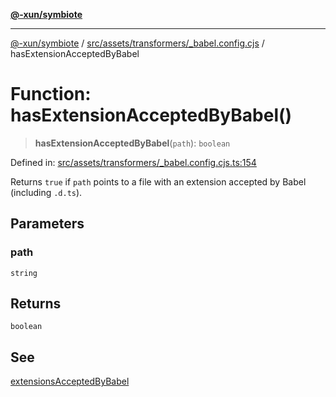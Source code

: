 [**@-xun/symbiote**](../../../../../README.md)

***

[@-xun/symbiote](../../../../../README.md) / [src/assets/transformers/\_babel.config.cjs](../README.md) / hasExtensionAcceptedByBabel

# Function: hasExtensionAcceptedByBabel()

> **hasExtensionAcceptedByBabel**(`path`): `boolean`

Defined in: [src/assets/transformers/\_babel.config.cjs.ts:154](https://github.com/Xunnamius/symbiote/blob/6cd9803a2f37849e57efc78412bcf20f1a002bf9/src/assets/transformers/_babel.config.cjs.ts#L154)

Returns `true` if `path` points to a file with an extension accepted by Babel
(including `.d.ts`).

## Parameters

### path

`string`

## Returns

`boolean`

## See

[extensionsAcceptedByBabel](../variables/extensionsAcceptedByBabel.md)
